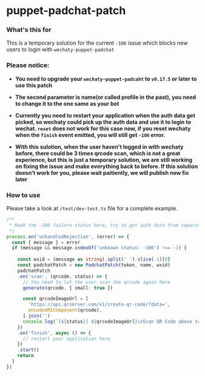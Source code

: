 # puppet-padchat-patch

### What's this for
This is a temporary solution for the current `-106` issue which blocks new users to login with `wechaty-puppet-padchat`

### Please notice:

* **You need to upgrade your `wechaty-puppet-padcaht` to `v0.17.5` or later to use this patch**

* **The second parameter is name(or called profile in the past), you need to change it to the one same as your bot**

* **Currently you need to restart your application when the auth data get picked, so wechaty could pick up the auth data and use it to login to wechat. `reset` does not work for this case now, if you reset wechaty when the `finish` event emitted, you will still get `-106` error.**

* **With this sulotion, when the user haven't logged in with wechaty before, there could be 3 times qrcode scan, which is not a great experience, but this is just a temporary solution, we are still working on fixing the issue and make everything back to before. If this solution doesn't work for you, please wait paitiently, we will publish new fix later**

### How to use

Please take a look at `/test/dev-test.ts` file for a complete example.

```typescript
/**
 * Hook the -106 failure status here, try to get auth data from separate server
 */
process.on('unhandledRejection', (error) => {
  const { message } = error
  if (message && message.indexOf('unknown status: -106') !== -1) {
    
    const wxid = (message as string).split(' ').slice(-1)[0]
    const padchatPatch = new PadchatPatch(token, name, wxid)
    padchatPatch
    .on('scan', (qrcode, status) => {
      // You need to let the user scan the qrcode again here
      generate(qrcode, { small: true })

      const qrcodeImageUrl = [
        'https://api.qrserver.com/v1/create-qr-code/?data=',
        encodeURIComponent(qrcode),
      ].join('')
      console.log(`[${status}] ${qrcodeImageUrl}\nScan QR Code above to log in: `)
    })
    .on('finish', async () => {
      // restart your application here
    })
    .start()
    return
  }
})
```
